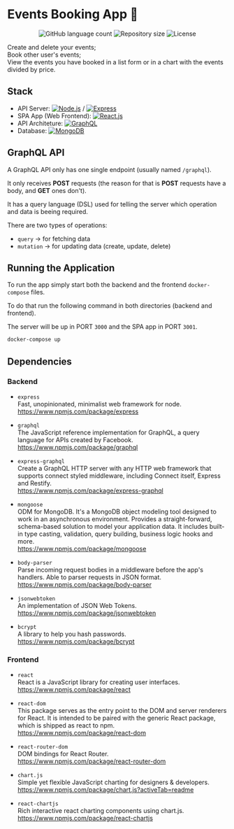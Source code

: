 # Events Booking App 🎫

<p align="center">
  <img alt="GitHub language count" src="https://img.shields.io/github/languages/count/Thiago92Rodrigues/events-booking-app?color=%237519C1">
  <img alt="Repository size" src="https://img.shields.io/github/repo-size/Thiago92Rodrigues/events-booking-app">
  <img alt="License" src="https://img.shields.io/github/license/Thiago92Rodrigues/events-booking-app?color=%237519C1">
</p>

Create and delete your events;<br />
Book other user's events;<br />
View the events you have booked in a list form or in a chart with the events divided by price.<br />

## Stack

- API Server: <a href="https://nodejs.org/"><img src="https://img.shields.io/badge/Node.js-green.svg?logo=node.js" alt="Node.js"></a> / <a href="https://expressjs.com/"><img src="https://img.shields.io/badge/Express-green.svg?logo=node.js" alt="Express"></a>
- SPA App (Web Frontend): <a href="https://reactjs.org/"><img src="https://img.shields.io/badge/React.js-blue.svg?logo=react" alt="React.js"></a>
- API Architeture: <a href="https://graphql.org/"><img src="https://img.shields.io/badge/GraphQL-E10098.svg?logo=graphql" alt="GraphQL"></a>
- Database: <a href="https://www.mongodb.com/"><img src="https://img.shields.io/badge/MongoDB-47A248.svg?logo=mongodb" alt="MongoDB"></a>

## GraphQL API

A GraphQL API only has one single endpoint (usually named `/graphql`).

It only receives **POST** requests (the reason for that is **POST** requests have a body, and **GET** ones don't).

It has a query language (DSL) used for telling the server which operation and data is beeing required.

There are two types of operations:

- `query` -> for fetching data
- `mutation` -> for updating data (create, update, delete)

## Running the Application

To run the app simply start both the backend and the frontend `docker-compose` files.

To do that run the following command in both directories (backend and frontend).

The server will be up in PORT `3000` and the SPA app in PORT `3001`.

```sh
docker-compose up
```

## Dependencies

### Backend

- `express`</br>
  Fast, unopinionated, minimalist web framework for node.</br>
  https://www.npmjs.com/package/express

- `graphql`</br>
  The JavaScript reference implementation for GraphQL, a query language for APIs created by Facebook.</br>
  https://www.npmjs.com/package/graphql

- `express-graphql`</br>
  Create a GraphQL HTTP server with any HTTP web framework that supports connect styled middleware, including Connect itself, Express and Restify.</br>
  https://www.npmjs.com/package/express-graphql

- `mongoose`</br>
  ODM for MongoDB. It's a MongoDB object modeling tool designed to work in an asynchronous environment. Provides a straight-forward, schema-based solution to model your application data. It includes built-in type casting, validation, query building, business logic hooks and more.</br>
  https://www.npmjs.com/package/mongoose

- `body-parser`</br>
  Parse incoming request bodies in a middleware before the app's handlers. Able to parser requests in JSON format.</br>
  https://www.npmjs.com/package/body-parser

- `jsonwebtoken`</br>
  An implementation of JSON Web Tokens.</br>
  https://www.npmjs.com/package/jsonwebtoken

- `bcrypt`</br>
  A library to help you hash passwords.</br>
  https://www.npmjs.com/package/bcrypt

### Frontend

- `react`</br>
  React is a JavaScript library for creating user interfaces.</br>
  https://www.npmjs.com/package/react

- `react-dom`</br>
  This package serves as the entry point to the DOM and server renderers for React. It is intended to be paired with the generic React package, which is shipped as react to npm.</br>
  https://www.npmjs.com/package/react-dom

- `react-router-dom`</br>
  DOM bindings for React Router.</br>
  https://www.npmjs.com/package/react-router-dom

- `chart.js`</br>
  Simple yet flexible JavaScript charting for designers & developers.</br>
  https://www.npmjs.com/package/chart.js?activeTab=readme

- `react-chartjs`</br>
  Rich interactive react charting components using chart.js.</br>
  https://www.npmjs.com/package/react-chartjs
